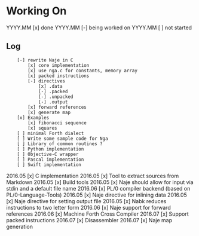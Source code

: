 # Working On

YYYY.MM [x] done
YYYY.MM [-] being worked on
YYYY.MM [ ] not started

## Log

        [-] rewrite Naje in C
            [x] core implementation
            [x] use nga.c for constants, memory array
            [x] packed instructions
            [-] directives
                [x] .data
                [-] .packed
                [-] .unpacked
                [-] .output
            [x] forward references
            [x] generate map
        [x] Examples
            [x] fibonacci sequence
            [x] squares
        [ ] minimal Forth dialect
        [ ] Write some sample code for Nga
        [ ] Library of common routines ?
        [ ] Python implementation
        [ ] Objective-C wrapper
        [ ] Pascal implementation
        [ ] Swift implementation
2016.05 [x] C implementation
2016.05 [x] Tool to extract sources from Markdown
2016.05 [x] Build tools
2016.05 [x] Naje should allow for input via stdin and a default file name
2016.06 [x] PL/0 compiler backend (based on PL/0-Language-Tools)
2016.05 [x] Naje directive for inlining data
2016.05 [x] Naje directive for setting output file
2016.05 [x] Nabk reduces instructions to two letter form
2016.06 [x] Naje support for forward references
2016.06 [x] Machine Forth Cross Compiler
2016.07 [x] Support packed instructions
2016.07 [x] Disassembler
2016.07 [x] Naje map generation
